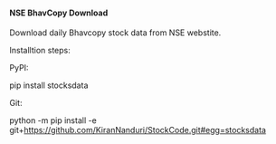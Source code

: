 #### NSE BhavCopy Download

Download daily Bhavcopy stock data from NSE webstite.

Installtion steps:

PyPI:

pip install stocksdata

Git:

python -m pip install -e git+https://github.com/KiranNanduri/StockCode.git#egg=stocksdata
